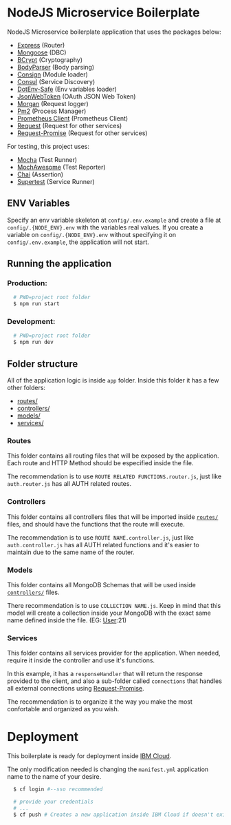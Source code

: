 # NodeJS Microservice Boilerplate

NodeJS Microservice boilerplate application that uses the packages below:

* [Express][express] (Router)
* [Mongoose][mongoose] (DBC)
* [BCrypt][bcrypt] (Cryptography)
* [BodyParser][body-parser] (Body parsing)
* [Consign][consign] (Module loader)
* [Consul][consul] (Service Discovery)
* [DotEnv-Safe][dotenv-safe] (Env variables loader)
* [JsonWebToken][jsonwebtoken] (OAuth JSON Web Token)
* [Morgan][morgan] (Request logger)
* [Pm2][pm2] (Process Manager)
* [Prometheus Client][prom-client] (Prometheus Client)
* [Request][request] (Request for other services)
* [Request-Promise][request-promise] (Request for other services)

For testing, this project uses:
* [Mocha][mocha] (Test Runner)
* [MochAwesome][mochawesome] (Test Reporter)
* [Chai][chai] (Assertion)
* [Supertest][supertest] (Service Runner)


## ENV Variables
Specify an env variable skeleton at `config/.env.example` and create a file at `config/.{NODE_ENV}.env` with the variables real values. If you create a variable on `config/.{NODE_ENV}.env` without specifying it on `config/.env.example`, the application will not start.

## Running the application
### Production:
```bash
  # PWD=project root folder
  $ npm run start
```
### Development:
```bash
  # PWD=project root folder
  $ npm run dev
```

## Folder structure
All of the application logic is inside `app` folder. Inside this folder it has a few other folders:

* [routes/](#routes)
* [controllers/](#controllers)
* [models/](#models)
* [services/](#services)

### Routes
This folder contains all routing files that will be exposed by the application. Each route and HTTP Method should be especified inside the file.

The recommendation is to use `ROUTE RELATED FUNCTIONS.router.js`, just like `auth.router.js` has all AUTH related routes.

### Controllers 
This folder contains all controllers files that will be imported inside [`routes/`](#routes) files, and should have the functions that the route will execute.

The recommendation is to use `ROUTE NAME.controller.js`, just like `auth.controller.js` has all AUTH related functions and it's easier to maintain due to the same name of the router.

### Models
This folder contains all MongoDB Schemas that will be used inside [`controllers/`](#controllers) files.

There recommendation is to use `COLLECTION NAME.js`. Keep in mind that this model will create a collection inside your MongoDB with the exact same name defined inside the file. (EG: [User](./app/models/User.js):21)

### Services
This folder contains all services provider for the application. When needed, require it inside the controller and use it's functions.

In this example, it has a `responseHandler` that will return the response provided to the client, and also a sub-folder called `connections` that handles all external connections using [Request-Promise][request-promise].

The recommendation is to organize it the way you make the most confortable and organized as you wish.

# Deployment
This boilerplate is ready for deployment inside [IBM Cloud][IBM Cloud].

The only modification needed is changing the `manifest.yml` application name to the name of your desire.

```bash
  $ cf login #--sso recommended

  # provide your credentials
  # ...
  $ cf push # Creates a new application inside IBM Cloud if doesn't exist

```

[express]: https://github.com/expressjs/
[mongoose]: https://github.com/Automattic/mongoose
[mocha]: https://github.com/mochajs/mocha
[mochawesome]: https://github.com/adamgruber/mochawesome
[supertest]: https://github.com/visionmedia/supertest
[chai]: https://github.com/chaijs/chai
[bcrypt]: https://github.com/kelektiv/node.bcrypt.js
[body-parser]: https://github.com/expressjs/body-parser
[consign]: https://github.com/jarradseers/consign
[consul]: https://github.com/silas/node-consul
[dotenv-safe]: https://github.com/rolodato/dotenv-safe
[jsonwebtoken]: https://github.com/auth0/node-jsonwebtoken
[morgan]: https://github.com/expressjs/morgan
[pm2]: https://github.com/Unitech/pm2
[prom-client]: https://github.com/siimon/prom-client
[request]: https://github.com/request/request
[request-promise]: https://github.com/request/request-promise
[IBM Cloud]: https://console.bluemix.net/